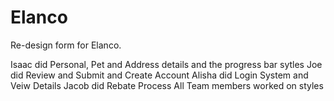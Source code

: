 # Elanco
Re-design form for Elanco. 


Isaac did Personal, Pet and Address details and the progress bar sytles
Joe did Review and Submit and Create Account
Alisha did Login System and Veiw Details
Jacob did Rebate Process
All Team members worked on styles
